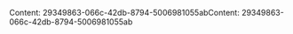 <span data-ttu-id="77b85-101">Content: 29349863-066c-42db-8794-5006981055ab</span><span class="sxs-lookup"><span data-stu-id="77b85-101">Content: 29349863-066c-42db-8794-5006981055ab</span></span>